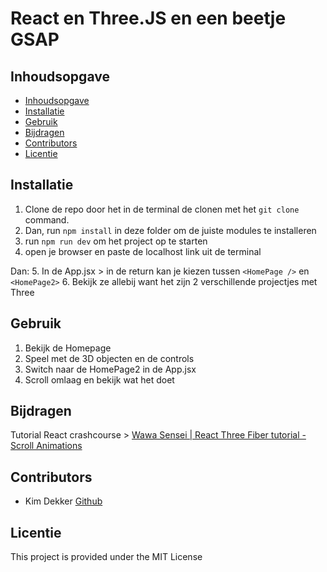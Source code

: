 # React en Three.JS en een beetje GSAP

## Inhoudsopgave
  - [Inhoudsopgave](#inhoudsopgave)
  - [Installatie](#installatie)
  - [Gebruik](#gebruik)
  - [Bijdragen](#bijdragen)
  - [Contributors](#contributors)
  - [Licentie](#licentie)

## Installatie
1. Clone de repo door het in de terminal de clonen met het `git clone` command.
2. Dan, run `npm install` in deze folder om de juiste modules te installeren
3. run `npm run dev` om het project op te starten
4. open je browser en paste de localhost link uit de terminal

Dan:
5. In de App.jsx > in de return kan je kiezen tussen `<HomePage />` en `<HomePage2>` 
6. Bekijk ze allebij want het zijn 2 verschillende projectjes met Three

## Gebruik
1. Bekijk de Homepage
2. Speel met de 3D objecten en de controls
3. Switch naar de HomePage2 in de App.jsx
4. Scroll omlaag en bekijk wat het doet


## Bijdragen

Tutorial React crashcourse > [Wawa Sensei  |  React Three Fiber tutorial - Scroll Animations  ](https://www.youtube.com/watch?v=pXpckHDDNYo&list=PLkY85cDHOEpsxfCP3BH5rl_iR_JHpcbO-&index=6)


## Contributors
- Kim Dekker [Github](https://github.com/Kimdekker/)


## Licentie

This project is provided under the MIT License
